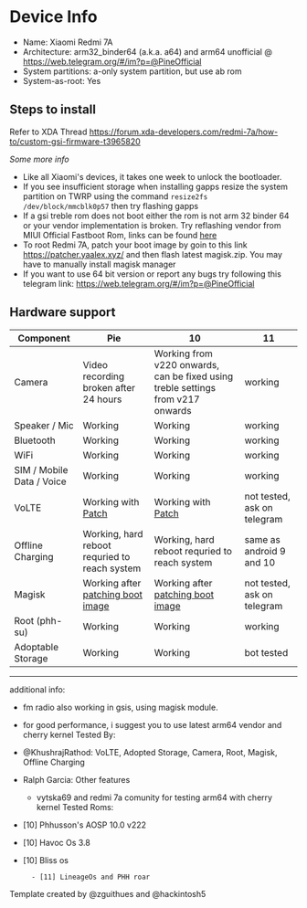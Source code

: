 # Device Info

- Name: Xiaomi Redmi 7A  
- Architecture: arm32_binder64 (a.k.a. a64) and arm64 unofficial @ https://web.telegram.org/#/im?p=@PineOfficial
- System partitions: a-only system partition, but use ab rom
- System-as-root: Yes

## Steps to install
Refer to XDA Thread
https://forum.xda-developers.com/redmi-7a/how-to/custom-gsi-firmware-t3965820

*Some more info*

- Like all Xiaomi's devices, it takes one week to unlock the bootloader.
- If you see insufficient storage when installing gapps resize the system partition on TWRP using the command `resize2fs /dev/block/mmcblk0p57` then try flashing gapps
- If a gsi treble rom does not boot either the rom is not arm 32 binder 64 or your vendor implementation is broken. Try reflashing vendor from MIUI Official Fastboot Rom, links can be found [here](https://mirom.ezbox.idv.tw/en/phone/pine/)
- To root Redmi 7A, patch your boot image by goin to this link https://patcher.yaalex.xyz/ and then flash latest magisk.zip. You may have to manually install magisk manager
- If you want to use 64 bit version or report any bugs try following this telegram link: https://web.telegram.org/#/im?p=@PineOfficial

## Hardware support

| Component                 |      Pie                             |              10                |11
|---------------------------|--------------------------------------|--------------------------------|-----------------------
| Camera                    | Video recording broken after 24 hours| Working from v220 onwards, can be fixed using treble settings from v217 onwards |working|
| Speaker / Mic             | Working                              | Working                       |working|
| Bluetooth                 | Working                              | Working                       |working|
| WiFi                      | Working                              | Working                       |working|
| SIM / Mobile Data / Voice | Working                              | Working                       |working|
| VoLTE                     | Working with [Patch]                 | Working with [Patch]          |not tested, ask on telegram|
| Offline Charging          | Working, hard reboot requried to reach system | Working, hard reboot requried to reach system |same as android 9 and 10|
| Magisk           | Working after [patching boot image](https://patcher.yaalex.tk) | Working after [patching boot image](https://patcher.yaalex.tk)                      | not tested, ask on telegram |
| Root (phh-su) | Working | Working | working |
| Adoptable Storage         | Working                              | Working                       |bot tested|
---

additional info:
- fm radio also working in gsis, using magisk module.
- for good performance, i suggest you to use latest arm64 vendor and cherry kernel
Tested By: 
- @KhushrajRathod: VoLTE, Adopted Storage, Camera, Root, Magisk, Offline Charging 
- Ralph Garcia: Other features
   - vytska69 and redmi 7a comunity for testing arm64 with cherry kernel
Tested Roms:
- [10] Phhusson's AOSP 10.0 v222
- [10] Havoc Os 3.8
- [10] Bliss os

        - [11] LineageOs and PHH roar

Template created by @zguithues and @hackintosh5

[Patch]: https://github.com/KhushrajRathod/VoLTE-Fix